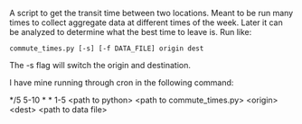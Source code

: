 A script to get the transit time between two locations.  Meant to be run many times to collect
aggregate data at different times of the week.  Later it can be analyzed to determine what the best
time to leave is. Run like:

    commute_times.py [-s] [-f DATA_FILE] origin dest

The -s flag will switch the origin and destination.

I have mine running through cron in the following command:

*/5 5-10 * * 1-5 \<path to python\> \<path to commute_times.py\> \<origin\> \<dest\> \<path to data file\>